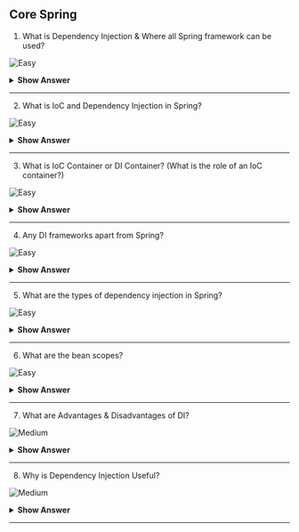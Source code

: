 ## Core Spring 

1. What is Dependency Injection & Where all Spring framework can be used?

![Easy](https://github.com/revaturelabs/interviewquestions/blob/dev/ComplexityTags/simple%20(2).svg)
<details>
    <summary><b> Show Answer </b></summary> 
<blockquote>
  
Dependency injection is basically providing the instance variables (referred do as dependencies) that an object needs, instead of having it constructed by the class of that object itself. Spring framework can be used to build Java CUI, GUI, Web, Distributed, Enterprise Applications, as all application types are candidate for Dependency injection.
  
**Explanation**<br>  There are scenarios where one java class comprises of dependencies i.e. object of another class. This is particularly called as Has-A relationship in java world. Whenever in any java application you have one or more dependencies which you don’t want to manage on your own rather want to delegate it to some third-party framework that is right place where Spring framework can be leveraged. The wrong myth for Spring is, it is only used for enterprise application but in reality, it can be used in any type of application as far as you have dependencies in your code. Hence Spring framework can be used in any Core Java, Web, Distributed, Web Services as well as Android application as applicable.

``` java
  
public class Laptop {
	private String modelName;
	private double price;
	private Processor processor;
	// Constructor auto-generated constructor stub
	// Getter, Setter auto-generated stub
}

public class Processor {
	private String modelName;
	private String cacheMemory;
	private double price;
	// Constructor auto-generated constructor stub
	// Getter, Setter auto-generated stub
}

public class Intel extends Processor {
	private String numberOfCores;
	// Constructor auto-generated constructor stub
	// Getter, Setter auto-generated stub
}

public class Amd extends Processor {
	private boolean graphicsAcceleration;
	// Constructor auto-generated constructor stub
	// Getter, Setter auto-generated stub
}
```
**Note:** Laptop class having Processor dependency
 </blockqoute> 
</details>

---
  
2. What is IoC and Dependency Injection in Spring?
  
![Easy](https://github.com/revaturelabs/interviewquestions/blob/dev/ComplexityTags/simple%20(2).svg)
<details>
    <summary><b> Show Answer </b></summary> 
<blockquote>
  
 Inversion of control is a generic term and implemented in several ways (events, delegates, service locator & Dependency Injection). DI is a subtype of IOC and is implemented by constructor injection, setter injection or method injection.
  
**Explanation**<br> **IoC** which stands for **Inversion of Control** is also known as **Dependency Injection (DI)** usually referred as **Spring IoC/DI**. Inversion of Control is a principle in software engineering which transfers the control of objects or portions of a program to a container or framework. In contrast with traditional programming, in which our custom code makes calls to a library, IoC enables a framework to take control of the flow of a program and make calls to our custom code. It is a process whereby objects define their dependencies (that is, the other objects they work with) through constructor arguments (called Constructor based DI) or properties that are set on the object instance after it is constructed (called Setter based DI). The container then injects those dependencies when it creates the bean. This process is fundamentally the inverse (hence the name, Inversion of Control) of the bean itself controlling the instantiation or location of its dependencies.

  **Note:** Remember Dependency Injection (DI) is broader term used and supported by many frameworks including frontend framework like Angular.  In Angular we have Services that share data between various components are also configured using DI.
  </blockqoute> 
</details>
  
 ---
  
 
3. What is IoC Container or DI Container? (What is the role of an IoC container?)

![Easy](https://github.com/revaturelabs/interviewquestions/blob/dev/ComplexityTags/simple%20(2).svg)
<details>
    <summary><b> Show Answer </b></summary> 
<blockquote>
  
In spring context both IoC & DI containers are the same. In Spring the business components are called as Beans. The IoC container manages the lifecycle of Beans.

**Explanation**<br>
The terms Dependency Injection (DI) & Inversion of Control (IoC) are generally used interchangeably, hence some people say IoC Container and some people say DI container but both terms indicate the same thing. The IoC container that is also known as a DI Container is a framework for implementing automatic dependency injection very effectively. It manages the complete object creation and its lifecycle, as well as it also injects the dependencies into the classes. In the Spring framework, the interface **ApplicationContext** represents the IoC container. The Spring container is responsible for instantiating, configuring and assembling objects known as beans, as well as managing their life cycles. The Spring framework provides several implementations of the **ApplicationContext** interface: **ClassPathXmlApplicationContext** and **FileSystemXmlApplicationContext** for standalone applications, and **WebApplicationContext** for web applications.
  </blockqoute> 
</details>
  
 ---
 
 4. Any DI frameworks apart from Spring?

![Easy](https://github.com/revaturelabs/interviewquestions/blob/dev/ComplexityTags/simple%20(2).svg)
<details>
    <summary><b> Show Answer </b></summary> 
<blockquote>
	
Libraries and Frameworks that implement DI
- Spring (Java)
- Google Guice (Java)
- Dagger (Java and Android)
- Castle Windsor (.NET)
- Unity(.NET)
  </blockqoute> 
</details>
  
 ---

5. What are the types of dependency injection in Spring?

![Easy](https://github.com/revaturelabs/interviewquestions/blob/dev/ComplexityTags/simple%20(2).svg)
<details>
    <summary><b> Show Answer </b></summary> 
<blockquote>
	
Dependency Injection in Spring can be done through **Constructors, Setters or Fields**.
	
**Explanation:** Lets understand with example:
``` java
public class TextEditor {
	private Validator;
	  public TextEditor(Validator validator) {
	    this.validator = validator;
	  }
	// Constructor auto-generated constructor stub
	// Getter, Setter auto-generated stub
}

public class GrammerValidator extends Validator {
	// Constructor auto-generated constructor stub
	// Getter, Setter auto-generated stub
}
```
**Note:** Class TextEditor having Validator dependency
	
**Constructor-Based Dependency Injection**<br>  In the case of constructor-based dependency injection, the DI is accomplished by the container invoking a constructor with a number of arguments, each representing a dependency.<br>
Spring resolves each argument primarily by type, followed by name of the attribute, and index for disambiguation. 

``` java
//Annotation Configuration:
@Configuration
public class AppConfig {
	@Bean
	public Validator grammerValidator() {
		return new GrammerValidator();
	}

	@Bean
	public TextEditor textEditor() {
		return new TextEditor(grammerValidator());
	}
}
//Or
//XML Configuration:
<bean id = "grammerValidator"class="com.revature.model.GrammerValidator"/>
<bean id="textEditor"class="com.revature.model.TextEditor">
	<constructor-arg type="Validator"index="0"name="validator"ref="grammerValidator"/>
</bean>
```
	
**Setter-Based Dependency Injection**<br> In the case of setter-based dependency injection, the container will call setter methods of our class after invoking a no-argument constructor (or no-argument static factory method) to instantiate the bean. We can combine constructor-based and setter-based types of injection for the same bean. The Spring documentation recommends using constructor-based injection for mandatory dependencies, and setter-based injection for optional ones.

``` java
//Annotation Configuration:
@Configuration
public class AppConfig {
	@Bean
	public TextEditor textEditor() {
		TextEditor = new TextEditor();
		textEditor.setValidator(grammerValidator());
		return textEditor;
	}

	@Bean
	public Validator grammerValidator() {
		return new GrammerValidator();
	}
}
//Or 
//XML Configuration:
<bean id="grammerValidator" class="com.revature.model.GrammerValidator"/> 
<bean id="textEditor" class="com.revature.model.TextEditor"> 
  <property name="validator" ref="grammerValidator"/>
</bean>
```
	
**Field-Based Dependency Injection**<br>
In the case of setter-based dependency injection, we inject the dependencies by marking them with **@Autowired** annotation.<br>
This approach might look simpler and cleaner, but it has a few drawbacks such as:
-	This method uses reflection to inject the dependencies, which is costlier than constructor-based or setter-based injection.
-	It's really easy to keep adding multiple dependencies using this approach. If we were using constructor injection, having multiple arguments would make us think that the class does more than one thing, which can violate the Single Responsibility Principle.
	
``` java
//Annotation Configuration:
//While constructing the TextEditor object, 
//if there's no constructor or setter method to inject the Validator bean, 
//the container will use reflection to inject Validator into TextEditor.

public class TextEditor {
	@Autowired
  private Validator;
}

//Or
//XML Configuration:

<bean id="grammerValidator" class="com.revature.model.GrammerValidator" /> 
<bean id="textEditor" class="com.revature.model.TextEditor" autowire="byType"/>
<bean id="textEditor" class="com.revature.model.TextEditor" autowire="byName"/>
```
When using XML-based configuration metadata, we can specify the **autowire** mode for a bean definition with the autowire attribute of the <bean/> element. The autowiring functionality has four modes. There are four modes of autowiring a bean using an XML configuration:
1.	**no**: The default value - this means no autowiring is used for the bean and we have to explicitly name the dependencies. The bean references must be defined by **ref** elements.
2.	**byName**: Autowiring by property name. Spring looks for a bean with the same name as the property that needs to be autowired.
3.	**byType**: Lets a property be autowired if exactly one bean of the property type exists in the container. If more than one exists, a fatal exception is thrown, which indicates that you may not use byType autowiring for that bean. If there are no matching beans, nothing happens (the property is not set).
4.	**constructor**: Analogous to byType but applies to constructor arguments. If there is not exactly one bean of the constructor argument type in the container, a fatal error is raised.
  </blockqoute> 
</details>
	
---
	
6. What are the bean scopes?

![Easy](https://github.com/revaturelabs/interviewquestions/blob/dev/ComplexityTags/simple%20(2).svg)
<details>
    <summary><b> Show Answer </b></summary> 
<blockquote>
	
The scope of a bean defines the life cycle and visibility of that bean in the contexts we use it. 
**Explanation**<br> You can control not only the various dependencies and configuration values that are to be plugged into an object that is created from a particular bean definition but also control the scope of the objects created from a particular bean definition. The latest version of the Spring framework defines 6 types of scopes:
1.	**singleton**: (Default) Scopes a single bean definition to a single object instance for each Spring IoC container. When we define a bean with the singleton scope, the container creates a single instance of that bean; all requests for that bean name will return the same object, which is cached. Any modifications to the object will be reflected in all references to the bean. This scope is the default value if no other scope is specified.
2.	**prototype**: Scopes a single bean definition to any number of object instances.
A bean with the prototype scope will return a different instance every time it is requested from the container. The client code must clean up prototype-scoped objects and release expensive resources that the prototype bean(s) are holding. To get the Spring container to release resources held by prototype-scoped beans, try using a custom bean post-processor, which holds a reference to beans that need to be cleaned up.
3.	**request**: Scopes a single bean definition to the lifecycle of a single HTTP request. That is, each HTTP request has its own instance of a bean created off the back of a single bean definition. Only valid in the context of a web-aware Spring **ApplicationContext**.
4.	**session**: Scopes a single bean definition to the lifecycle of an HTTP Session. Only valid in the context of a web-aware Spring ApplicationContext.
5.	**application**: Scopes a single bean definition to the lifecycle of a **ServletContext**. Only valid in the context of a web-aware Spring **ApplicationContext**.
6.	**websocket**: Scopes a single bean definition to the lifecycle of a **WebSocket**. Only valid in the context of a web-aware Spring **ApplicationContext**.

**Singleton Scoped Bean Example**
``` java
@Bean
@Scope("singleton")
//or
//@Scope(value = ConfigurableBeanFactory.SCOPE_SINGLETON)
public Laptop myLaptop() {
    return new Laptop();
}
```
![image](https://user-images.githubusercontent.com/99252558/185595446-87b66f4d-773e-4dcc-a94f-4aedfc1b79f4.png)

**Prototype Scoped Bean Example**

``` java
@Bean
@Scope("prototype")
//or
//@Scope(value = ConfigurableBeanFactory.SCOPE_PROTOTYPE)
public Laptop myLaptop() {
    return new Laptop();
}
```
![image](https://user-images.githubusercontent.com/99252558/185595878-948d15c0-3769-4d4e-9d0d-2c9467ee1ff8.png)
	
**Note**: Additional **Custom Scopes** can also be created and configured using a **CustomScopeConfigurer**. An example would be the **flow scope** added by Spring Webflow. In most cases, you may only deal with the Spring’s core scope i.e., **singleton** and **prototype**.
</blockqoute> 
</details>

---

7. What are Advantages & Disadvantages of DI?

![Medium](https://github.com/revaturelabs/interviewquestions/blob/dev/ComplexityTags/Medium%20(2).svg)
<details>
    <summary><b> Show Answer </b></summary> 
<blockquote>

The process of injecting and converting coupled or dependent objects into decoupled or independent objects is called Dependency Injection. It is a process that allows concurrent and or independent development. Through dependency injection, two developers can independently develop classes that use each other, while only needing to know the interface the classes will communicate through. Moreover, dependency injection decreases coupling between classes and its dependency. 

**Advantages of Dependency Injection:**
1.	Dependency injection allows a client the flexibility of being configurable.
2.	Classes are more modular, as they depend only on the interface of passed-in dependencies. Class behavior can be changed by swapping out a new component.
3.	Centralized configuration can be used to externalize a system's configuration details into configuration files, allowing the system to be reconfigured without recompilation.
4.	Separate configurations can be written for different situations that require different implementations of components. This includes, but is not limited to, testing.
5.	Due to decoupling, the reusability of the code is increased.
6.	Improved code maintainability.
7.	It can be applied to legacy code as a code refactoring.
8.	The ease of testing is often the first benefit noticed when using dependency injection.
9.	It allows reduction of boilerplate code in the application objects, since all work to initialize or set up dependencies is handled by a provider component. 
10.	Improves application testing, since stubs can be substituted for any dependency.
	
Even though there are uncountable benefits of using Dependency Injection, it is of utmost importance to check the drawbacks and disadvantages provided by it. From encouraging dependence on a dependency injection framework to forcing complexity to move out of classes and into the linkages between classes, which might not always be desirable or easily managed, there are several disadvantages of dependency injection. 

**Disadvantages of dependency Injection:**
1.	Using many instances together can become a very difficult if there are too many instances and many dependencies that need to be resolved.
2.	Code can become harder to understand.
3.	Dependency injection can make code difficult to trace (read) because it separates behavior from construction. This means developers must refer to more files to follow how a system performs.
</blockqoute> 
</details>

---

8. Why is Dependency Injection Useful?

![Medium](https://github.com/revaturelabs/interviewquestions/blob/dev/ComplexityTags/Medium%20(2).svg)
<details>
    <summary><b> Show Answer </b></summary> 
<blockquote>
	
DI a very useful technique for testing, since it allows dependencies to be mocked or stubbed as required. Every layer (DAO, service, controller) of application can be tested independently.

**Explanation**<br>
Dependency injection plays an important role in test driven development of a software, and it is a design paradigms that is used by software programmers all over the world. Moreover, this framework takes care of creating complicated and advanced objects for developers without allowing them to worry about providing right elements or ingredients. However, the importance of dependency injection is extremely high for unit testing, validation and exception management, as it is tremendously helpful to them in various ways. Hence, elaborated here is the use of dependency injection in unit testing and validation or exception management.<br>
**Unit Testing:** In unit testing, dependency injection enables one to replace complex dependencies, such as databases, with mocked implementations of those dependencies. This further allows them to completely isolate the code that is being tested by the team of expert testers.<br>
**Validation or Exception Management:** With the assistance of dependency injection, an individual can inject additional code between the available dependencies. Also, it is possible to inject exception management logic or validation logic, which means that the developer no longer needs to write similar logic for every phase of development.<br>
</blockqoute> 
</details>

---
